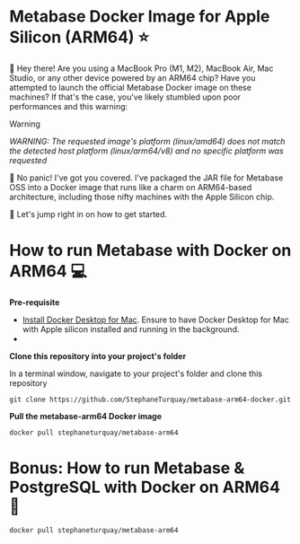 # Metabase Docker Image for Apple Silicon (ARM64) ⭐️

👋 Hey there! Are you using a MacBook Pro (M1, M2), MacBook Air, Mac Studio, or any other device powered by an ARM64 chip? Have you attempted to launch the official Metabase Docker image on these machines? If that's the case, you've likely stumbled upon poor performances and this warning:

> [!WARNING]
> _WARNING: The requested image's platform (linux/amd64) does not match the detected host platform (linux/arm64/v8) and no specific platform was requested_

🚫 No panic! I've got you covered. I've packaged the JAR file for Metabase OSS into a Docker image that runs like a charm on ARM64-based architecture, including those nifty machines with the Apple Silicon chip.

🚀 Let's jump right in on how to get started.

# How to run Metabase with Docker on ARM64 💻

**Pre-requisite**
- [Install Docker Desktop for Mac](https://docs.docker.com/desktop/install/mac-install/). Ensure to have Docker Desktop for Mac with Apple silicon installed and running in the background.
- 
**Clone this repository into your project's folder**

In a terminal window, navigate to your project's folder and clone this repository
```
git clone https://github.com/StephaneTurquay/metabase-arm64-docker.git
```

**Pull the metabase-arm64 Docker image**
```
docker pull stephaneturquay/metabase-arm64
```


# Bonus: How to run Metabase & PostgreSQL with Docker on ARM64 🎉

`docker pull stephaneturquay/metabase-arm64`
